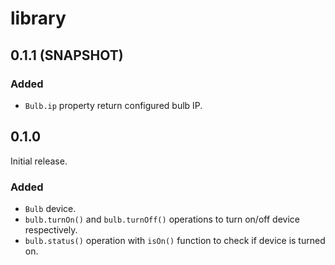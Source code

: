 # library


## 0.1.1 (SNAPSHOT)

### Added

- `Bulb.ip` property return configured bulb IP.

## 0.1.0

Initial release.

### Added

- `Bulb` device.
- `bulb.turnOn()` and `bulb.turnOff()` operations to turn on/off device respectively.
- `bulb.status()` operation with `isOn()` function to check if device is turned on.
